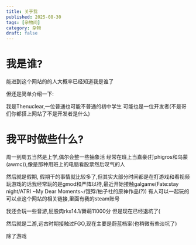 ```yaml
---
title: 关于我
published: 2025-08-30
tags: [杂物间]
category: 杂物
draft: false
---
```



# 我是谁?
能进到这个网站的的人大概率已经知道我是谁了

但还是简单介绍一下:

我是Thenuclear,一位普通也可能不普通的初中学生
可能也是一位开发者(不是哥们你都搭上网站了不是开发者是什么)

# 我平时做些什么?
周一到周五当然是上学,偶尔会整一些抽象活
经常在班上当嘉豪(打phigros和乌蒙(awmc)),像是那种用班上的电脑看股票然后叹气的人

然后就是假期,
假期干的事情就比较多了,但其实大部分时间都是在打游戏和看视频
玩游戏的话我经常玩的是gmod和严阵以待,最近开始接触galgame(Fate:stay night/ATRI ~My Dear Moments~/饿殍/柚子社的原神作品(?))
有人可以一起玩的可以点这个网站的相关链接,里面有我的steam账号

我还会玩一些音游,屁股肉rks14.1/舞萌11000分
但是现在已经退坑了(

然后就是二游,远古时期接触过FGO,现在主要是蔚蓝档案(也稍微有些淡坑了)


除了游戏
